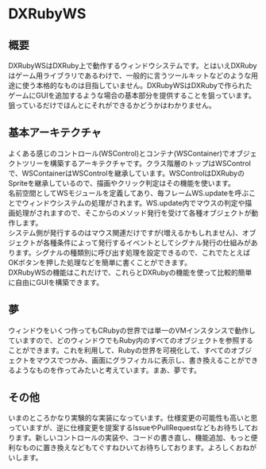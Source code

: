 DXRubyWS
========

## 概要

DXRubyWSはDXRuby上で動作するウィンドウシステムです。とはいえDXRubyはゲーム用ライブラリであるわけで、一般的に言うツールキットなどのような用途に使う本格的なものは目指していません。DXRubyWSはDXRubyで作られたゲームにGUIを追加するような場合の基本部分を提供することを狙っています。狙っているだけでほんとにそれができるかどうかはわかりません。

## 基本アーキテクチャ

よくある感じのコントロール(WSControl)とコンテナ(WSContainer)でオブジェクトツリーを構築するアーキテクチャです。クラス階層のトップはWSControlで、WSContainerはWSControlを継承しています。WSControlはDXRubyのSpriteを継承しているので、描画やクリック判定はその機能を使います。  
名前空間としてWSモジュールを定義してあり、毎フレームWS.updateを呼ぶことでウィンドウシステムの処理がされます。WS.update内でマウスの判定や描画処理がされますので、そこからのメソッド発行を受けて各種オブジェクトが動作します。  
システム側が発行するのはマウス関連だけですが(増えるかもしれません)、オブジェクトが各種条件によって発行するイベントとしてシグナル発行の仕組みがあります。シグナルの種類別に呼び出す処理を設定できるので、これでたとえばOKボタンを押した処理などを簡単に書くことができます。  
DXRubyWSの機能はこれだけで、これらとDXRubyの機能を使って比較的簡単に自由にGUIを構築できます。

## 夢

ウィンドウをいくつ作ってもCRubyの世界では単一のVMインスタンスで動作していますので、どのウィンドウでもRuby内のすべてのオブジェクトを参照することができます。これを利用して、Rubyの世界を可視化して、すべてのオブジェクトをマウスでつかみ、画面にグラフィカルに表示し、書き換えることができるようなものを作ってみたいと考えています。まあ、夢です。  

## その他

いまのところかなり実験的な実装になっています。仕様変更の可能性も高いと思っていますが、逆に仕様変更を提案するIssueやPullRequestなどもお待ちしております。新しいコントロールの実装や、コードの書き直し、機能追加、もっと便利なものに置き換えなどもてぐすねひいてお待ちしております。よろしくおねがいします。  
